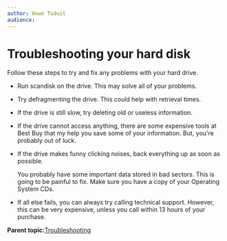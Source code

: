 ```yaml
---
author: Howe Tuduit
audience: 
---
```


# Troubleshooting your hard disk

Follow these steps to try and fix any problems with your hard drive.

-   Run scandisk on the drive. This may solve all of your problems.

-   Try defragmenting the drive. This could help with retrieval times.

-   If the drive is still slow, try deleting old or useless information.

-   If the drive cannot access anything, there are some expensive tools at Best Buy that my help you save some of your information. But, you're probably out of luck.

-   If the drive makes funny clicking noises, back everything up as soon as possible.

    You probably have some important data stored in bad sectors. This is going to be painful to fix. Make sure you have a copy of your Operating System CDs.

-   If all else fails, you can always try calling technical support. However, this can be very expensive, unless you call within 13 hours of your purchase.


**Parent topic:**[Troubleshooting](../tasks/troubleshooting.md)

